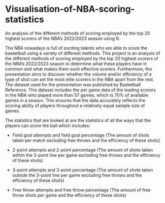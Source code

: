 # Visualisation-of-NBA-scoring-statistics
An analysis of the different methods of scoring employed by the top 20 highest scorers of the NBA’s 2022/2023 season using R.

The NBA nowadays is full of exciting talents who are able to score the basketball using a variety of different
methods. This project is an analysis of the different methods of scoring employed by the top 20 highest
scorers of the NBA’s 2022/2023 season to determine what these players have in common and what makes
them such effective scorers. Furthermore, the presentation aims to discover whether the volume and/or
efficiency of a type of shot can set the most elite scorers in the NBA apart from the rest.
The dataset used for the presentation was published by Basketball Reference. This dataset includes the per
game data of the leading scorers in the NBA who played more than 57 games, which is 70% of available
games in a season. This ensures that the data accurately reflects the scoring ability of players throughout a
relatively equal sample size of games.


The statistics that are looked at are the statistics of all the ways that the players can score the ball which
includes:

- Field goal attempts and field goal percentage (The amount of shots taken per match excluding free throws
and the efficiency of these shots)

- 2-point attempts and 2-point percentage (The amount of shots taken within the 3-point line per game
excluding free throws and the efficiency of these shots)

- 3-point attempts and 3-point percentage (The amount of shots taken outside the 3-point line per game
excluding free throws and the efficiency of these shots)

- Free throw attempts and free throw percentage (The amount of free throw shots per game and the efficiency
of these shots)
